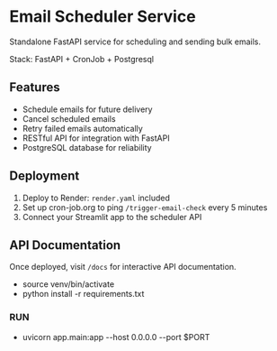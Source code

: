 # Email Scheduler Service

Standalone FastAPI service for scheduling and sending bulk emails. 

Stack: FastAPI + CronJob + Postgresql

## Features
- Schedule emails for future delivery
- Cancel scheduled emails
- Retry failed emails automatically
- RESTful API for integration with FastAPI
- PostgreSQL database for reliability

## Deployment

1. Deploy to Render: `render.yaml` included
2. Set up cron-job.org to ping `/trigger-email-check` every 5 minutes
3. Connect your Streamlit app to the scheduler API

## API Documentation

Once deployed, visit `/docs` for interactive API documentation.


- source venv/bin/activate
- python install -r requirements.txt

### RUN
- uvicorn app.main:app --host 0.0.0.0 --port $PORT